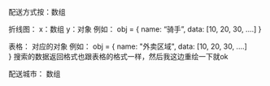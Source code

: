 配送方式按：数组

折线图：
	x：数组
	y：对象 例如： obj = {
			name:  “骑手”,
			data: [10, 20, 30, ....]
		 }

表格： 对应的对象 例如： obj = {
			name: "外卖区域",
			data: [10, 20, 30, ....]		
		} 
		搜索的数据返回格式也跟表格的格式一样，然后我这边重绘一下就ok

配送城市： 数组